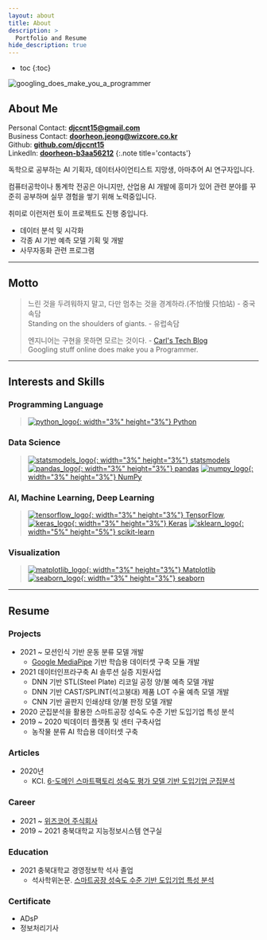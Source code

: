```yaml
---
layout: about
title: About
description: >
  Portfolio and Resume
hide_description: true
---
```

* toc
{:toc}

![googling_does_make_you_a_programmer](/assets/img/blog/googling_does_make_you_a_programmer.png)

## About Me

Personal Contact: **[djccnt15@gmail.com](mailto:djccnt15@gmail.com)**  
Business Contact: **[doorheon.jeong@wizcore.co.kr](mailto:doorheon.jeong@wizcore.co.kr)**  
Github: **[github.com/djccnt15](https://github.com/djccnt15)**  
LinkedIn: **[doorheon-b3aa56212](https://www.linkedin.com/in/doorheon-b3aa56212/)**
{:.note title='contacts'}

독학으로 공부하는 AI 기획자, 데이터사이언티스트 지망생, 아마추어 AI 연구자입니다.  

컴퓨터공학이나 통계학 전공은 아니지만, 산업용 AI 개발에 흥미가 있어 관련 분야를 꾸준히 공부하며 실무 경험을 쌓기 위해 노력중입니다.  

취미로 이런저런 토이 프로젝트도 진행 중입니다.  

- 데이터 분석 및 시각화
- 각종 AI 기반 예측 모델 기획 및 개발
- 사무자동화 관련 프로그램

---

## Motto

> 느린 것을 두려워하지 말고, 다만 멈추는 것을 경계하라.(不怕慢 只怕站) - 중국 속담  
> Standing on the shoulders of giants. - 유럽속담  
>  
> 엔지니어는 구현을 못하면 모르는 것이다. - [Carl's Tech Blog](https://wotres.tistory.com/)  
> Googling stuff online does make you a Programmer.  

---

## Interests and Skills

### Programming Language

> [![python_logo](/assets/img/posts/logo_Python.svg){: width="3%" height="3%"} Python](https://www.python.org/)

### Data Science

> [![statsmodels_logo](/assets/img/posts/logo_statsmodels.svg){: width="3%" height="3%"} statsmodels](https://www.statsmodels.org/)
> [![pandas_logo](/assets/img/posts/logo_pandas.svg){: width="3%" height="3%"} pandas](https://pandas.pydata.org/)
> [![numpy_logo](/assets/img/posts/logo_numpy.svg){: width="3%" height="3%"} NumPy](https://numpy.org/)

### AI, Machine Learning, Deep Learning

> [![tensorflow_logo](/assets/img/posts/logo_Tensorflow.svg){: width="3%" height="3%"} TensorFlow](https://www.tensorflow.org/), [![keras_logo](/assets/img/posts/logo_Keras.svg){: width="3%" height="3%"} Keras](https://keras.io/)
> [![sklearn_logo](/assets/img/posts/logo_scikit-learn.png){: width="5%" height="5%"} scikit-learn](https://scikit-learn.org/)

### Visualization

> [![matplotlib_logo](/assets/img/posts/logo_Matplotlib.svg){: width="3%" height="3%"} Matplotlib](https://matplotlib.org/)
> [![seaborn_logo](/assets/img/posts/logo_seaborn.svg){: width="3%" height="3%"} seaborn](https://seaborn.pydata.org/)

---

## Resume

### Projects

- 2021 ~ 모션인식 기반 운동 분류 모델 개발
    - [Google MediaPipe](https://google.github.io/mediapipe/) 기반 학습용 데이터셋 구축 모듈 개발 <!-- 및 데이터셋 구축 -->
    <!-- - LSTM 기반 운동 분류 및 카운팅 모델 개발 -->
- 2021 데이터인프라구축 AI 솔루션 실증 지원사업
    - DNN 기반 STL(Steel Plate) 리코일 공정 양/불 예측 모델 개발
    - DNN 기반 CAST/SPLINT(석고붕대) 제품 LOT 수율 예측 모델 개발
    - CNN 기반 골판지 인쇄상태 양/불 판정 모델 개발
- 2020 군집분석을 활용한 스마트공장 성숙도 수준 기반 도입기업 특성 분석
- 2019 ~ 2020 빅데이터 플랫폼 및 센터 구축사업
    - 농작물 분류 AI 학습용 데이터셋 구축

### Articles

- 2020년
    - KCI. [6-도메인 스마트팩토리 성숙도 평가 모델 기반 도입기업 군집분석](https://www.kci.go.kr/kciportal/ci/sereArticleSearch/ciSereArtiView.kci?sereArticleSearchBean.artiId=ART002627006)

<!-- ### Petents -->

<!-- ### Competition -->

### Career

- 2021 ~ [위즈코어 주식회사](http://wizcore.co.kr/)  
- 2019 ~ 2021 충북대학교 지능정보시스템 연구실

### Education

- 2021 충북대학교 경영정보학 석사 졸업  
    - 석사학위논문. [스마트공장 성숙도 수준 기반 도입기업 특성 분석](http://www.riss.kr/link?id=T15766958)

### Certificate

- ADsP  
- 정보처리기사